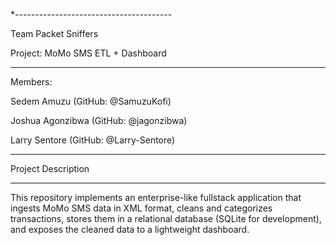 *---------------------------------------

Team Packet Sniffers

Project: MoMo SMS ETL + Dashboard

----------------------------------------

Members:

Sedem Amuzu (GitHub: @SamuzuKofi)

Joshua Agonzibwa (GitHub: @jagonzibwa)

Larry Sentore (GitHub: @Larry-Sentore)

-----------------------------------------

Project Description

-----------------------------------------

This repository implements an enterprise-like fullstack application that ingests MoMo SMS data in XML format, cleans and categorizes transactions, stores them in a relational database (SQLite for development), and exposes the cleaned data to a lightweight dashboard.


